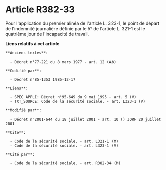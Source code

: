 # Article R382-33

Pour l'application du premier alinéa de l'article L. 323-1, le point de départ de l'indemnité journalière définie par le 5°
de l'article L. 321-1 est le quatrième jour de l'incapacité de travail.

**Liens relatifs à cet article**

	**Anciens textes**:

	  - Décret n°77-221 du 8 mars 1977 - art. 12 (Ab)

	**Codifié par**:

	  - Décret n°85-1353 1985-12-17

	**Liens**:

	  - SPEC_APPLI: Décret n°95-649 du 9 mai 1995 - art. 5 (V)
	  - TXT_SOURCE: Code de la sécurité sociale. - art. L323-1 (V)

	**Modifié par**:

	  - Décret n°2001-644 du 18 juillet 2001 - art. 10 () JORF 20 juillet 2001

	**Cite**:

	  - Code de la sécurité sociale. - art. L321-1 (M)
	  - Code de la sécurité sociale. - art. L323-1 (V)

	**Cité par**:

	  - Code de la sécurité sociale. - art. R382-34 (M)
